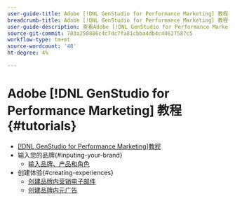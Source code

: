 ```yaml
---
user-guide-title: Adobe [!DNL GenStudio for Performance Marketing] 教程
breadcrumb-title: Adobe [!DNL GenStudio for Performance Marketing] 教程
user-guide-description: 查看Adobe [!DNL GenStudio for Performance Marketing]上的Experience League教程，这是一个端到端解决方案，可通过创作AI和智能自动化来加速和简化内容供应链。
source-git-commit: 703a250886c4c7dc7fa81cbba4db4c44627587c5
workflow-type: tm+mt
source-wordcount: '48'
ht-degree: 4%

---
```



# Adobe [!DNL GenStudio for Performance Marketing] 教程 {#tutorials}

+ [[!DNL GenStudio for Performance Marketing]教程](overview.md)
+ 输入您的品牌{#inputing-your-brand}
   + [输入品牌、产品和角色](./inputting-your-brand/inputting-brand-product-persona.md)
+ 创建体验{#creating-experiences}
   + [创建品牌内营销电子邮件](./creating-experiences/creating-on-brand-emails.md)
   + [创建品牌内元广告](./creating-experiences/creating-on-meta-ads.md)
